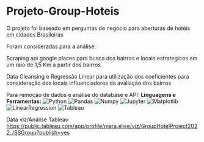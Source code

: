 # Projeto-Group-Hoteis

O projeto foi baseado em perguntas de negócio para aberturas de hotéis em cidades Brasileiras

Foram consideradas para a análise:

Scraping api google places para busca dos bairros e locais estrategicos em um raio de 1,5 Km a partir dos bairros

Data Cleansing e Regressão Linear para utilização dos coeficientes para consideração dos locais influenciadores da avaliação dos bairros



Para remoção de dados e análise do database e API:
<b> **Linguagens e Ferramentas</b>:**
 ![Python](https://img.shields.io/badge/-Python-black?style=flat-square&logo=Python)
 ![Pandas](https://img.shields.io/badge/-Pandas-black?style=flat-square&logo=Pandas)
 ![Numpy](https://img.shields.io/badge/-Numpy-black?style=flat-square&logo=Numpy)
 ![Jupyter](https://img.shields.io/badge/-Jupyter-black?style=flat-square&logo=Jupyter)
 ![Matplotlib](https://img.shields.io/badge/-Matplotlib-black?style=flat-square&logo=Matplotlib)
 ![LinearRegression](https://img.shields.io/badge/-LinearRegression-black?style=flat-square&logo=LinearRegression)
 ![Tableau](https://img.shields.io/badge/-Tableau-black?style=flat-square&logo=Tableau)



Data viz/Análise Tableau
https://public.tableau.com/app/profile/mara.elise/viz/GroupHotelProject2022_/SSGroup?publish=yes


